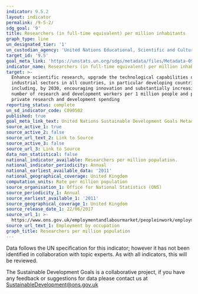 ```yaml
---
indicator: 9.5.2
layout: indicator
permalink: /9-5-2/
sdg_goal: '9'
title: Researchers (in full-time equivalent) per million inhabitants
graph_type: line
un_designated_tier: '1'
un_custodian_agency: 'United Nations Educational, Scientific and Cultural Organization (UNESCO)'
target_id: '9.5'
goal_meta_link: 'https://unstats.un.org/sdgs/metadata/files/Metadata-09-05-02.pdf'
indicator_name: Researchers (in full-time equivalent) per million inhabitants
target: >-
  Enhance scientific research, upgrade the technological capabilities of
  industrial sectors in all countries, in particular developing countries,
  including, by 2030, encouraging innovation and substantially increasing the
  number of research and development workers per 1 million people and public and
  private research and development spending
reporting_status: complete
un_sd_indicator_code: C090502
published: true
goal_meta_link_text: United Nations Sustainable Development Goals Metadata (pdf 381kB)
source_active_1: true
source_active_2: false
source_url_text_2: Link to Source
source_active_3: false
source_url_3: Link to Source
data_non_statistical: false
national_indicator_available: Researchers per million population.
national_indicator_periodicity: Annual
national_earliest_available_data: '2011'
national_geographical_coverage: United Kingdom
computation_units: Rate per million population
source_organisation_1: Office for National Statistics (ONS)
source_periodicity_1: Annual
source_earliest_available_1: '2011'
source_geographical_coverage_1: United Kingdom
source_release_date_1: 22/06/2017
source_url_1: >-
  https://www.ons.gov.uk/employmentandlabourmarket/peopleinwork/employmentandemployeetypes/datasets/employmentbyoccupationemp04
source_url_text_1: Employment by occupation
graph_title: Researchers per million population
---
```

Data follows the UN specification for this indicator; however it has not been identified in collaboration with topic experts. As with all indicators, this will be reviewed.

The Sustainable Development Goals is a collaborative project, if you have any feedback or suggestions for data please contact us at <SustainableDevelopment@ons.gov.uk>  

